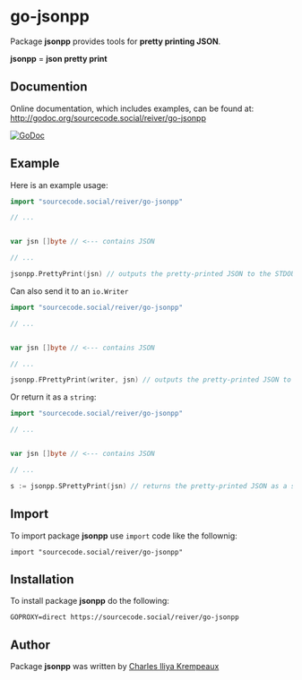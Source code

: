 # go-jsonpp

Package **jsonpp** provides tools for **pretty printing JSON**.

**jsonpp** = **json pretty print**

## Documention

Online documentation, which includes examples, can be found at: http://godoc.org/sourcecode.social/reiver/go-jsonpp

[![GoDoc](https://godoc.org/sourcecode.social/reiver/go-jsonpp?status.svg)](https://godoc.org/sourcecode.social/reiver/go-jsonpp)

## Example

Here is an example usage:

```go
import "sourcecode.social/reiver/go-jsonpp"

// ...


var jsn []byte // <--- contains JSON

// ...

jsonpp.PrettyPrint(jsn) // outputs the pretty-printed JSON to the STDOUT.
```

Can also send it to an `io.Writer`

```go
import "sourcecode.social/reiver/go-jsonpp"

// ...


var jsn []byte // <--- contains JSON

// ...

jsonpp.FPrettyPrint(writer, jsn) // outputs the pretty-printed JSON to an io.Writer.
```

Or return it as a `string`:

```go
import "sourcecode.social/reiver/go-jsonpp"

// ...


var jsn []byte // <--- contains JSON

// ...

s := jsonpp.SPrettyPrint(jsn) // returns the pretty-printed JSON as a string.
```


## Import

To import package **jsonpp** use `import` code like the follownig:
```
import "sourcecode.social/reiver/go-jsonpp"
```

## Installation

To install package **jsonpp** do the following:
```
GOPROXY=direct https://sourcecode.social/reiver/go-jsonpp
```

## Author

Package **jsonpp** was written by [Charles Iliya Krempeaux](http://changelog.ca)
